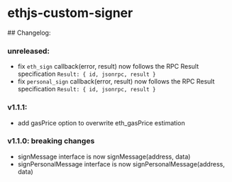 # ethjs-custom-signer

## Changelog:

### unreleased:

- fix `eth_sign` callback(error, result) now follows the RPC Result specification `Result: { id, jsonrpc, result }`
- fix `personal_sign` callback(error, result) now follows the RPC Result specification `Result: { id, jsonrpc, result }`

### v1.1.1:

- add gasPrice option to overwrite eth_gasPrice estimation

### v1.1.0: breaking changes

- signMessage interface is now signMessage(address, data)
- signPersonalMessage interface is now signPersonalMessage(address, data)
